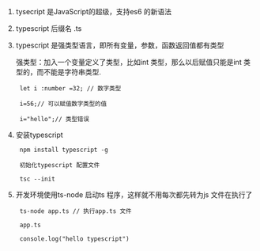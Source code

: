 1. tysecript 是JavaScript的超级，支持es6 的新语法

2. typescript 后缀名 .ts

3. typescript 是强类型语言，即所有变量，参数，函数返回值都有类型

   强类型：加入一个变量定义了类型，比如int 类型，那么以后赋值只能是int 类型的，而不能是字符串类型.

        let i :number =32; // 数字类型

        i=56;// 可以赋值数字类型的值

        i="hello";// 类型错误

4. 安装typescript 

        npm install typescript -g

        初始化typescript 配置文件

        tsc --init

5. 开发环境使用ts-node 启动ts 程序，这样就不用每次都先转为js 文件在执行了

        ts-node app.ts // 执行app.ts 文件

        app.ts

        console.log("hello typescript")